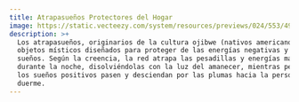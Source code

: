 ```yaml
---
title: Atrapasueños Protectores del Hogar
image: https://static.vecteezy.com/system/resources/previews/024/553/497/non_2x/dreamcatcher-boho-style-magic-ritual-dreams-dreamcatcher-decorated-astrology-spirituality-magic-symbol-ethnic-tribal-element-ai-generated-png.png
description: >+
  Los atrapasueños, originarios de la cultura ojibwe (nativos americanos), son
  objetos místicos diseñados para proteger de las energías negativas y los malos
  sueños. Según la creencia, la red atrapa las pesadillas y energías malignas
  durante la noche, disolviéndolas con la luz del amanecer, mientras permite que
  los sueños positivos pasen y desciendan por las plumas hacia la persona que
  duerme.
---
```

